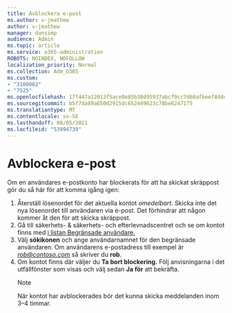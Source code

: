 ```yaml
---
title: Avblockera e-post
ms.author: v-jmathew
author: v-jmathew
manager: dansimp
audience: Admin
ms.topic: article
ms.service: o365-administration
ROBOTS: NOINDEX, NOFOLLOW
localization_priority: Normal
ms.collection: Adm_O365
ms.custom:
- "3100002"
- "7525"
ms.openlocfilehash: 17f447a12013f5ace0e85b38d95937abcf9cc7d60afbeef8dddd1c3315eb3467
ms.sourcegitcommit: b5f7da89a650d2915dc652449623c78be6247175
ms.translationtype: MT
ms.contentlocale: sv-SE
ms.lasthandoff: 08/05/2021
ms.locfileid: "53994739"
---
```

# <a name="unblock-email"></a>Avblockera e-post

Om en användares e-postkonto har blockerats för att ha skickat skräppost gör du så här för att komma igång igen:

1. Återställ lösenordet för det aktuella kontot *omedelbart.* Skicka inte det nya lösenordet till användaren via e-post. Det förhindrar att någon kommer åt den för att skicka skräppost.
2. Gå till säkerhets- & säkerhets- och efterlevnadscentret och se om kontot finns med [i listan Begränsade användare.](https://protection.office.com/#/restrictedusers)
3. Välj **sökikonen** och ange användarnamnet för den begränsade användaren. Om användarens e-postadress till exempel är *rob@contoso.com* så skriver du **rob**.
4. Om kontot finns där väljer du **Ta bort blockering.** Följ anvisningarna i det utfällfönster som visas och välj sedan **Ja för** att bekräfta.  
    > [!NOTE]
    > När kontot har avblockerades bör det kunna skicka meddelanden inom 3–4 timmar.
